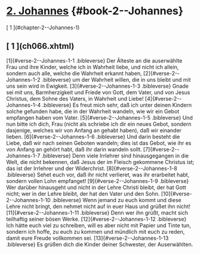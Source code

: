 # [2. Johannes](ch001.xhtml) {#book-2--Johannes}

<div id="chapterlinks-2--Johannes" class="chapterlinks">[&nbsp;1&nbsp;](#chapter-2--Johannes-1) </div>

<h2 class="chaptertitle">[&nbsp;1&nbsp;](ch066.xhtml)<span><span id="chapter-2--Johannes-1"></span></span></h2>
 
[1]{#verse-2--Johannes-1-1 .bibleverse} Der Älteste an die auserwählte Frau und ihre Kinder, welche ich in Wahrheit liebe, und nicht ich allein, sondern auch alle, welche die Wahrheit erkannt haben, 
[2]{#verse-2--Johannes-1-2 .bibleverse} um der Wahrheit willen, die in uns bleibt und mit uns sein wird in Ewigkeit. 
[3]{#verse-2--Johannes-1-3 .bibleverse} Gnade sei mit uns, Barmherzigkeit und Friede von Gott, dem Vater, und von Jesus Christus, dem Sohne des Vaters, in Wahrheit und Liebe! 
[4]{#verse-2--Johannes-1-4 .bibleverse} Es freut mich sehr, daß ich unter deinen Kindern solche gefunden habe, die in der Wahrheit wandeln, wie wir ein Gebot empfangen haben vom Vater. 
[5]{#verse-2--Johannes-1-5 .bibleverse} Und nun bitte ich dich, Frau (nicht als schriebe ich dir ein neues Gebot, sondern dasjenige, welches wir von Anfang an gehabt haben), daß wir einander lieben. 
[6]{#verse-2--Johannes-1-6 .bibleverse} Und darin besteht die Liebe, daß wir nach seinen Geboten wandeln; dies ist das Gebot, wie ihr es von Anfang an gehört habt, daß ihr darin wandeln sollt. 
[7]{#verse-2--Johannes-1-7 .bibleverse} Denn viele Irrlehrer sind hinausgegangen in die Welt, die nicht bekennen, daß Jesus der im Fleisch gekommene Christus ist; das ist der Irrlehrer und der Widerchrist. 
[8]{#verse-2--Johannes-1-8 .bibleverse} Sehet euch vor, daß ihr nicht verlieret, was ihr erarbeitet habt, sondern vollen Lohn empfanget! 
[9]{#verse-2--Johannes-1-9 .bibleverse} Wer darüber hinausgeht und nicht in der Lehre Christi bleibt, der hat Gott nicht; wer in der Lehre bleibt, der hat den Vater und den Sohn. 
[10]{#verse-2--Johannes-1-10 .bibleverse} Wenn jemand zu euch kommt und diese Lehre nicht bringt, den nehmet nicht auf in euer Haus und grüßet ihn nicht! 
[11]{#verse-2--Johannes-1-11 .bibleverse} Denn wer ihn grüßt, macht sich teilhaftig seiner bösen Werke. 
[12]{#verse-2--Johannes-1-12 .bibleverse} Ich hätte euch viel zu schreiben, will es aber nicht mit Papier und Tinte tun, sondern ich hoffe, zu euch zu kommen und mündlich mit euch zu reden, damit eure Freude vollkommen sei. 
[13]{#verse-2--Johannes-1-13 .bibleverse} Es grüßen dich die Kinder deiner Schwester, der Auserwählten. 
